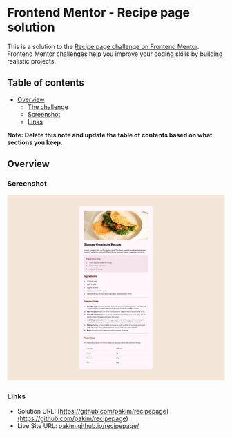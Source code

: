 # Frontend Mentor - Recipe page solution

This is a solution to the [Recipe page challenge on Frontend Mentor](https://www.frontendmentor.io/challenges/recipe-page-KiTsR8QQKm). Frontend Mentor challenges help you improve your coding skills by building realistic projects. 

## Table of contents

- [Overview](#overview)
  - [The challenge](#the-challenge)
  - [Screenshot](#screenshot)
  - [Links](#links)

**Note: Delete this note and update the table of contents based on what sections you keep.**

## Overview

### Screenshot

![](./assets/images/screenshot.png)

### Links

- Solution URL: [https://github.com/pakim/recipepage](https://github.com/pakim/recipepage)
- Live Site URL: [pakim.github.io/recipepage/](pakim.github.io/recipepage/)
